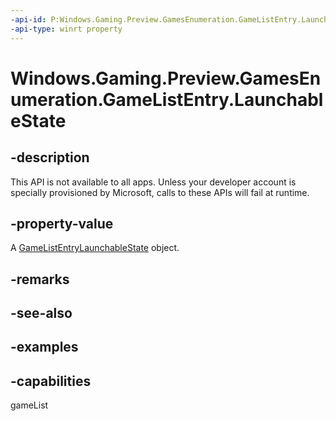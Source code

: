 ```yaml
---
-api-id: P:Windows.Gaming.Preview.GamesEnumeration.GameListEntry.LaunchableState
-api-type: winrt property
---
```


<!-- Property syntax.
public GameListEntryLaunchableState LaunchableState { get; }
-->

# Windows.Gaming.Preview.GamesEnumeration.GameListEntry.LaunchableState

## -description
This API is not available to all apps. Unless your developer account is specially provisioned by Microsoft, calls to these APIs will fail at runtime.

## -property-value

A [GameListEntryLaunchableState](gamelistentrylaunchablestate.md) object.

## -remarks

## -see-also

## -examples

## -capabilities
gameList
